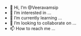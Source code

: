 - 👋 Hi, I’m @Veeravamsip
- 👀 I’m interested in ...
- 🌱 I’m currently learning ...
- 💞️ I’m looking to collaborate on ...
- 📫 How to reach me ...

<!---
Veeravamsip/Veeravamsip is a ✨ special ✨ repository because its `README.md` (this file) appears on your GitHub profile.
You can click the Preview link to take a look at your changes.
--->
